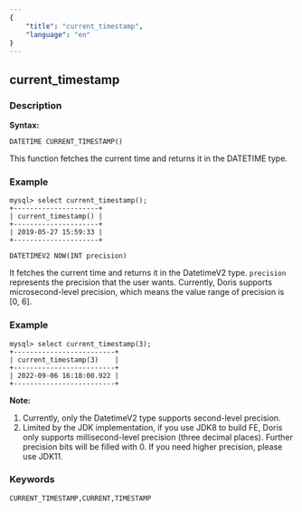 ```yaml
---
{
    "title": "current_timestamp",
    "language": "en"
}
---
```


<!-- 
Licensed to the Apache Software Foundation (ASF) under one
or more contributor license agreements.  See the NOTICE file
distributed with this work for additional information
regarding copyright ownership.  The ASF licenses this file
to you under the Apache License, Version 2.0 (the
"License"); you may not use this file except in compliance
with the License.  You may obtain a copy of the License at

  http://www.apache.org/licenses/LICENSE-2.0

Unless required by applicable law or agreed to in writing,
software distributed under the License is distributed on an
"AS IS" BASIS, WITHOUT WARRANTIES OR CONDITIONS OF ANY
KIND, either express or implied.  See the License for the
specific language governing permissions and limitations
under the License.
-->

## current_timestamp
### Description
**Syntax:**

`DATETIME CURRENT_TIMESTAMP()`


This function fetches the current time and returns it in the DATETIME type.

### Example

```
mysql> select current_timestamp();
+---------------------+
| current_timestamp() |
+---------------------+
| 2019-05-27 15:59:33 |
+---------------------+
```

`DATETIMEV2 NOW(INT precision)`


It fetches the current time and returns it in the DatetimeV2 type. `precision` represents the precision that the user wants. Currently, Doris supports microsecond-level precision, which means the value range of precision is [0, 6].

### Example

```
mysql> select current_timestamp(3);
+-------------------------+
| current_timestamp(3)    |
+-------------------------+
| 2022-09-06 16:18:00.922 |
+-------------------------+
```

**Note:**
1. Currently, only the DatetimeV2 type supports second-level precision.
2. Limited by the JDK implementation, if you use JDK8 to build FE, Doris only supports millisecond-level precision (three decimal places). Further precision bits will be filled with 0. If you need higher precision, please use JDK11.

### Keywords
    CURRENT_TIMESTAMP,CURRENT,TIMESTAMP
